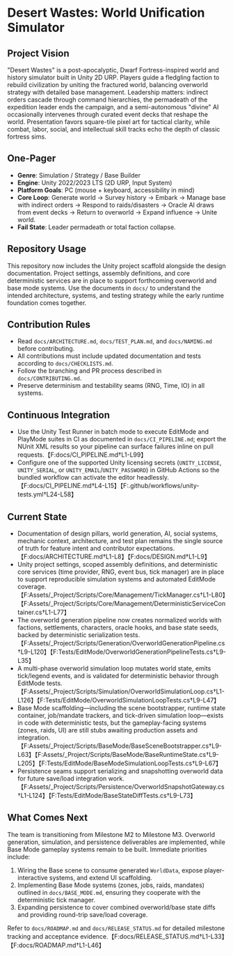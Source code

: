 # Desert Wastes: World Unification Simulator

## Project Vision
"Desert Wastes" is a post-apocalyptic, Dwarf Fortress-inspired world and history simulator built in Unity 2D URP. Players guide a fledgling faction to rebuild civilization by uniting the fractured world, balancing overworld strategy with detailed base management. Leadership matters: indirect orders cascade through command hierarchies, the permadeath of the expedition leader ends the campaign, and a semi-autonomous "divine" AI occasionally intervenes through curated event decks that reshape the world. Presentation favors square-tile pixel art for tactical clarity, while combat, labor, social, and intellectual skill tracks echo the depth of classic fortress sims.

## One-Pager
- **Genre**: Simulation / Strategy / Base Builder
- **Engine**: Unity 2022/2023 LTS (2D URP, Input System)
- **Platform Goals**: PC (mouse + keyboard, accessibility in mind)
- **Core Loop**: Generate world → Survey history → Embark → Manage base with indirect orders → Respond to raids/disasters → Oracle AI draws from event decks → Return to overworld → Expand influence → Unite world.
- **Fail State**: Leader permadeath or total faction collapse.

## Repository Usage
This repository now includes the Unity project scaffold alongside the design documentation. Project settings, assembly definitions, and core deterministic services are in place to support forthcoming overworld and base mode systems. Use the documents in `docs/` to understand the intended architecture, systems, and testing strategy while the early runtime foundation comes together.

## Contribution Rules
- Read `docs/ARCHITECTURE.md`, `docs/TEST_PLAN.md`, and `docs/NAMING.md` before contributing.
- All contributions must include updated documentation and tests according to `docs/CHECKLISTS.md`.
- Follow the branching and PR process described in `docs/CONTRIBUTING.md`.
- Preserve determinism and testability seams (RNG, Time, IO) in all systems.

## Continuous Integration
- Use the Unity Test Runner in batch mode to execute EditMode and PlayMode suites in CI
  as documented in `docs/CI_PIPELINE.md`; export the NUnit XML results so your pipeline
  can surface failures inline on pull requests.【F:docs/CI_PIPELINE.md†L1-L99】
- Configure one of the supported Unity licensing secrets (`UNITY_LICENSE`, `UNITY_SERIAL`,
  or `UNITY_EMAIL`/`UNITY_PASSWORD`) in GitHub Actions so the bundled workflow can
  activate the editor headlessly.【F:docs/CI_PIPELINE.md†L4-L15】【F:.github/workflows/unity-tests.yml†L24-L58】

## Current State
- Documentation of design pillars, world generation, AI, social systems, mechanic context, architecture, and test plan remains the single source of truth for feature intent and contributor expectations.【F:docs/ARCHITECTURE.md†L1-L8】【F:docs/DESIGN.md†L1-L9】
- Unity project settings, scoped assembly definitions, and deterministic core services (time provider, RNG, event bus, tick manager) are in place to support reproducible simulation systems and automated EditMode coverage.【F:Assets/_Project/Scripts/Core/Management/TickManager.cs†L1-L80】【F:Assets/_Project/Scripts/Core/Management/DeterministicServiceContainer.cs†L1-L77】
- The overworld generation pipeline now creates normalized worlds with factions, settlements, characters, oracle hooks, and base state seeds, backed by deterministic serialization tests.【F:Assets/_Project/Scripts/Generation/OverworldGenerationPipeline.cs†L9-L120】【F:Tests/EditMode/OverworldGenerationPipelineTests.cs†L9-L35】
- A multi-phase overworld simulation loop mutates world state, emits tick/legend events, and is validated for deterministic behavior through EditMode tests.【F:Assets/_Project/Scripts/Simulation/OverworldSimulationLoop.cs†L1-L126】【F:Tests/EditMode/OverworldSimulationLoopTests.cs†L9-L47】
- Base Mode scaffolding—including the scene bootstrapper, runtime state container, job/mandate trackers, and tick-driven simulation loop—exists in code with deterministic tests, but the gameplay-facing systems (zones, raids, UI) are still stubs awaiting production assets and integration.【F:Assets/_Project/Scripts/BaseMode/BaseSceneBootstrapper.cs†L9-L63】【F:Assets/_Project/Scripts/BaseMode/BaseRuntimeState.cs†L9-L205】【F:Tests/EditMode/BaseModeSimulationLoopTests.cs†L9-L67】
- Persistence seams support serializing and snapshotting overworld data for future save/load integration work.【F:Assets/_Project/Scripts/Persistence/OverworldSnapshotGateway.cs†L1-L124】【F:Tests/EditMode/BaseStateDiffTests.cs†L9-L73】

## What Comes Next
The team is transitioning from Milestone M2 to Milestone M3. Overworld generation, simulation, and persistence deliverables are implemented, while Base Mode gameplay systems remain to be built. Immediate priorities include:

1. Wiring the Base scene to consume generated `WorldData`, expose player-interactive systems, and extend UI scaffolding.
2. Implementing Base Mode systems (zones, jobs, raids, mandates) outlined in `docs/BASE_MODE.md`, ensuring they cooperate with the deterministic tick manager.
3. Expanding persistence to cover combined overworld/base state diffs and providing round-trip save/load coverage.

Refer to `docs/ROADMAP.md` and `docs/RELEASE_STATUS.md` for detailed milestone tracking and acceptance evidence.【F:docs/RELEASE_STATUS.md†L1-L33】【F:docs/ROADMAP.md†L1-L46】
